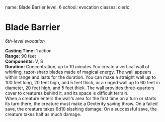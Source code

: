 name: Blade Barrier level: 6 school: evocation classes: cleric

# Blade Barrier
_6th-level evocation_

**Casting Time:** 1 action   
**Range:** 90 feet   
**Components:** V, S   
**Duration:** Concentration, up to 10 minutes You create a vertical wall of whirling, razor-sharp blades made of magical energy. The wall appears within range and lasts for the duration. You can make a straight wall up to 100 feet long, 20 feet high, and 5 feet thick, or a ringed wall up to 60 feet in diameter, 20 feet high, and 5 feet thick. The wall provides three-quarters cover to creatures behind it, and its space is difficult terrain.    
When a creature enters the wall's area for the first time on a turn or starts its turn there, the creature must make a Dexterity saving throw. On a failed save, the creature takes 6d10 slashing damage. On a successful save, the creature takes half as much damage. 